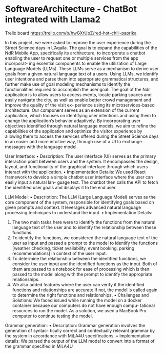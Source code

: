 # SoftwareArchitecture - ChatBot integrated with Llama2

Trello board https://trello.com/b/hwGXrUpZ/red-hot-chili-paprika

In this project, we were asked to improve the user experience during the
Street Science days in L’Aquila. The goal is to expand the capabilities of
the NdR Mobile App, specifically its architecture, to incorporate a chatbot
enabling the user to request one or multiple services from the app incorporat-
ing essential components to enable the utilization of Large Language Models
(LLMs). These LLMs serve as a mechanism to derive user goals from a given
natural language text of a users. Using LLMs, we identify user intentions
and parse them into appropriate grammatical structures, and further make
use of goal modeling mechanisms to identify the functionalities required to
accomplish the user goal. The goal of the Ndr application is to allow users
to access events, locate parking spaces and easily navigate the city, as well
as enable better crowd management and improve the quality of the visit ex-
perience using its microservices-based architecture. Our component serves
as an extension of the current application, which focuses on identifying user
intentions and using them to change the application’s behavior adaptively.
By incorporating user objectives identified through natural language models,
we aim to refine the capabilities of the application and optimize the visitor
experience by allowing them to access the services offered during the Street
Science days in an easier and more intuitive way, through use of a UI to
exchange messages with the language model.

User Interface:
• Description: The user interface (UI) serves as the primary interaction point between users and the system. It encompasses the design, layout, and functionality of the graphical interface through which users interact with the application.
• Implementation Details: We used React framework to develop a simple chatbot user interface where the user can easily input a natural lan- guage text. The chatbot then calls the API to fetch the identified user goals and displays it to the end user.

LLM Model:
• Description: The LLM (Large Language Model) serves as the core component of the system, responsible for identifying goals based on given prompts and context. It leverages advanced natural language processing techniques to understand the input.
• Implementation Details:
1. The two main tasks here were to identify the functions from the natural language text of the user and to identify the relationship between these functions.
2. To identify the functions, we considered the natural language text of the user as input and passed a prompt to the model to identify the functions [weather checking, ticket availability, event booking, parking recommendations] in context of the user input.
3. To determine the relationship between the identified functions, we consider the user input and the identified functions as the input. Both of them are passed to a notebook for ease of processing which is then passed to the model along with the prompt to identify the appropriate relationships.
4. We also added features where the user can verify if the identified functions and relationships are accurate.If not, the model is called again to determine the right functions and relationships.
• Challenges and Solutions: We faced issued while running the model on a docker container because our computers do not have enough compu- tational resources to run the model. As a solution, we used a MacBook Pro computer to continue testing the model.



Grammar generation:
• Description: Grammar generation involves the generation of syntac- tically correct and contextually relevant grammar by the system in accordance with MiLA4U specifications.
• Implementation details: We parsed the output of the LLM model to convert into a format of the grammar specified in MiLA4U


